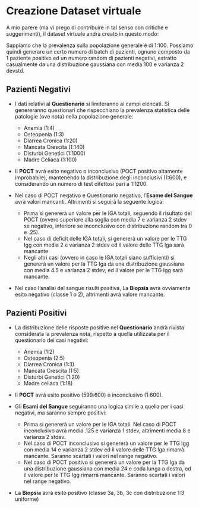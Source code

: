 # Creazione Dataset virtuale

A mio parere (ma vi prego di contribuire in tal senso con critiche e suggerimenti), il dataset virtuale andrà creato in questo modo:

Sappiamo che la prevalenza sulla popolazione generale è di 1:100. Possiamo quindi generare un certo numero di batch di pazienti, ognuno composto da 1 paziente positivo ed un numero random di pazienti negativi, estratto casualmente da una distribuzione gaussiana con media 100 e varianza 2 devstd.

## Pazienti Negativi

* I dati relativi al **Questionario** si limiteranno ai campi elencati. Si genereranno questionari che rispecchiano la prevalenza statistica delle patologie (ove nota) nella popolazione generale:
	* Anemia (1:4)
	* Osteopenia (1:3)
	* Diarrea Cronica (1:20)
	* Mancata Crescita (1:140)
	* Disturbi Genetici (1:1000)
	* Madre Celiaca (1:100)
		
* Il **POCT** avrà esito negativo o inconclusivo (POCT positivo altamente improbabile), mantenendo la distribuzione degli inconclusivi (1:600), e considerando un numero di test difettosi pari a 1:1200.
		
* Nel caso di POCT negativo e Questionario negativo, l’**Esame del Sangue** avrà valori mancanti. Altrimenti si seguirà la seguente logica:
	* Prima si genererà un valore per le IGA totali, seguendo il risultato del POCT (ovvero superiore alla soglia con media 7 e varianza 2 stdev se negativo, inferiore se inconclusivo con distribuzione random tra 0 e .25).
	* Nel caso di deficit delle IGA totali, si genererà un valore per le TTG Igg con media 2 e varianza 2 stdev ed il valore delle TTG Iga sarà mancante
	* Negli altri casi (ovvero in caso le IGA totali siano sufficienti) si genererà un valore per la TTG Iga da una distribuzione gaussiana con media 4.5 e varianza 2 stdev, ed il valore per le TTG Igg sarà mancante.
		
* Nel caso l’analisi del sangue risulti positiva, La **Biopsia** avrà ovviamente esito negativo (classe 1 o 2), altrimenti avrà valore mancante.
	
## Pazienti Positivi

* La distribuzione delle risposte positive nel **Questionario** andrà rivista considerata la prevalenza nota, rispetto a quella utilizzata per il questionario dei casi negativi:
	* Anemia (1:2)
	* Osteopenia (2:5)
	* Diarrea Cronica (1:3)
	* Mancata Crescita (1:5)
	* Disturbi Genetici (1:20)
	* Madre celiaca (1:18)
		
* Il **POCT** avrà esito positivo (599:600) o inconclusivo (1:600).
	
* Gli **Esami del Sangue** seguiranno una logica simile a quella per i casi negativi, ma saranno sempre positivi:
	* Prima si genererà un valore per le IGA totali. Nel caso di POCT inconclusivo avrà media .125 e varianza 1 stdev, altrimenti media 8 e varianza 2 stdev.
	* Nel caso di POCT inconclusivo si genererà un valore per le TTG Igg  con media 14 e varianza 2 stdev ed il valore delle TTG Iga rimarrà mancante. Saranno scartati i valori nel range negativo.
	* Nel caso di POCT positivo si genererà un valore per la TTG Iga da una distribuzione gaussiana con media 24 e coda lunga a destra, ed il valore per le TTG Igg rimarrà mancante. Saranno scartati i valori nel range negativo.

* La **Biopsia** avrà esito positivo (classe 3a, 3b, 3c con distribuzione 1:3 uniforme)
